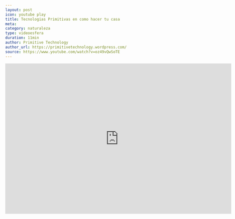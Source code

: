 ```yaml
---
layout: post
icon: youtube play
title: Tecnologias Primitivas en como hacer tu casa
meta: 
category: naturaleza
type: videoesfera
duration: 11min
author: Primitive Technology
author_url: https://primitivetechnology.wordpress.com/
source: https://www.youtube.com/watch?v=oz49vQwSoTE
---
```


<p>
	
</p>

<iframe width="720" height="480" src="https://www.youtube.com/embed/nCKkHqlx9dE?list=PLGnWLXjIDnpBR4xqf3FO-xFFwE-ucq4Fj" frameborder="0" allowfullscreen></iframe>